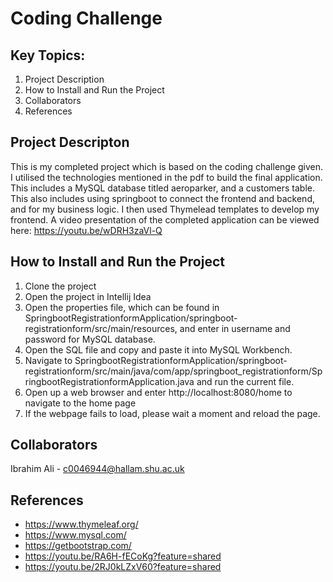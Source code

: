 # Coding Challenge

## Key Topics:
1. Project Description  
2. How to Install and Run the Project
3. Collaborators
4. References

## Project Descripton
This is my completed project which is based on the coding challenge given. I utilised the technologies mentioned in the pdf to build the final application. This includes a MySQL database titled aeroparker, and a customers table. 
This also includes using springboot to connect the frontend and backend, and for my business logic. I then used Thymelead templates to develop my frontend.
A video presentation of the completed application can be viewed here: https://youtu.be/wDRH3zaVl-Q

## How to Install and Run the Project
1. Clone the project
2. Open the project in Intellij Idea
3. Open the properties file, which can be found in SpringbootRegistrationformApplication/springboot-registrationform/src/main/resources, and enter in username and password for MySQL database.
4. Open the SQL file and copy and paste it into MySQL Workbench.
5. Navigate to SpringbootRegistrationformApplication/springboot-registrationform/src/main/java/com/app/springboot_registrationform/SpringbootRegistrationformApplication.java and run the current file.
6. Open up a web browser and enter http://localhost:8080/home to navigate to the home page
7. If the webpage fails to load, please wait a moment and reload the page.

## Collaborators  
Ibrahim Ali - c0046944@hallam.shu.ac.uk  

## References
- https://www.thymeleaf.org/
- https://www.mysql.com/
- https://getbootstrap.com/
- https://youtu.be/RA6H-fECoKg?feature=shared
- https://youtu.be/2RJ0kLZxV60?feature=shared
